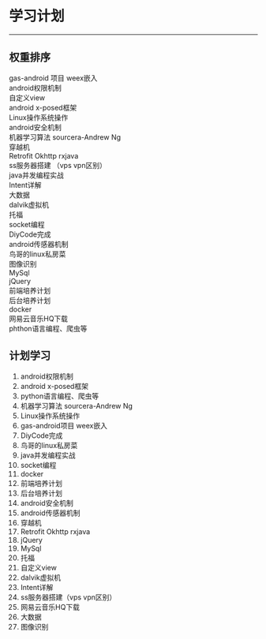 # 学习计划
---
## 权重排序
gas-android 项目 weex嵌入  
android权限机制  
自定义view  
android x-posed框架  
Linux操作系统操作  
android安全机制  
机器学习算法 sourcera-Andrew Ng  
穿越机  
Retrofit Okhttp rxjava  
ss服务器搭建 （vps vpn区别）  
java并发编程实战  
Intent详解  
大数据  
dalvik虚拟机  
托福  
socket编程  
DiyCode完成  
android传感器机制  
鸟哥的linux私房菜  
图像识别  
MySql  
jQuery  
前端培养计划  
后台培养计划  
docker  
网易云音乐HQ下载  
phthon语言编程、爬虫等  

## 计划学习
1. android权限机制
2. android x-posed框架
3. python语言编程、爬虫等
4. 机器学习算法 sourcera-Andrew Ng
5. Linux操作系统操作
6. gas-android项目 weex嵌入
7. DiyCode完成
8. 鸟哥的linux私房菜
9. java并发编程实战
10. socket编程
11. docker
12. 前端培养计划
13. 后台培养计划
14. android安全机制
15. android传感器机制
16. 穿越机
17. Retrofit Okhttp rxjava
18. jQuery
19. MySql
20. 托福
21. 自定义view
22. dalvik虚拟机
23. Intent详解
24. ss服务器搭建（vps vpn区别）
25. 网易云音乐HQ下载
26. 大数据
27. 图像识别
